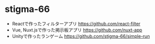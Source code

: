 # stigma-66

- Reactで作ったフィルターアプリ https://github.com/react-filter
- Vue, Nuxt.jsで作った掲示板アプリ https://github.com/nuxt-app
- Unityで作ったランゲーム https://github.com/stigma-66/simple-run

<!---
stigma-66/stigma-66 is a ✨ special ✨ repository because its `README.md` (this file) appears on your GitHub profile.
You can click the Preview link to take a look at your changes.
--->
